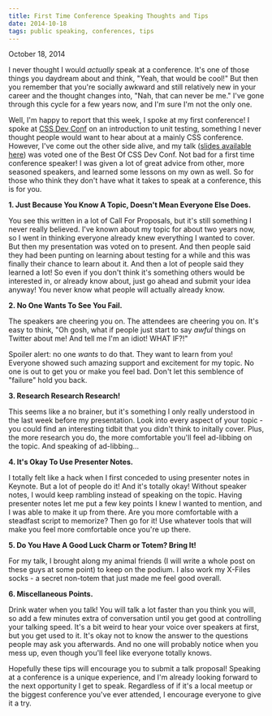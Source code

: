 ```yaml
---
title: First Time Conference Speaking Thoughts and Tips
date: 2014-10-18
tags: public speaking, conferences, tips
---
```


<span class="post-date">October 18, 2014</span>

I never thought I would _actually_ speak at a conference. It's one of those things you daydream about and think, "Yeah, that would be cool!" But then you remember that you're socially awkward and still relatively new in your career and the thought changes into, "Nah, that can never be me." I've gone through this cycle for a few years now, and I'm sure I'm not the only one.

Well, I'm happy to report that this week, I spoke at my first conference! I spoke at [CSS Dev Conf](http://2014.cssdevconf.com/) on an introduction to unit testing, something I never thought people would want to hear about at a mainly CSS conference. However, I've come out the other side alive, and my talk ([slides available here](https://speakerdeck.com/aliciasedlock/lets-get-testable-an-introduction-to-unit-testing)) was voted one of the Best Of CSS Dev Conf. Not bad for a first time conference speaker! I was given a lot of great advice from other, more seasoned speakers, and learned some lessons on my own as well. So for those who think they don't have what it takes to speak at a conference, this is for you.

**1. Just Because You Know A Topic, Doesn't Mean Everyone Else Does.**

You see this written in a lot of Call For Proposals, but it's still something I never really believed. I've known about my topic for about two years now, so I went in thinking everyone already knew everything I wanted to cover. But then my presentation was voted on to present. And then people said they had been punting on learning about testing for a while and this was finally their chance to learn about it. And then a lot of people said they learned a lot! So even if you don't think it's something others would be interested in, or already know about, just go ahead and submit your idea anyway! You never know what people will actually already know.

**2. No One Wants To See You Fail.**

The speakers are cheering you on. The attendees are cheering you on. It's easy to think, "Oh gosh, what if people just start to say _awful_ things on Twitter about me! And tell me I'm an idiot! WHAT IF?!"

Spoiler alert: no one _wants_ to do that. They want to learn from you! Everyone showed such amazing support and excitement for my topic. No one is out to get you or make you feel bad. Don't let this semblence of "failure" hold you back.

**3. Research Research Research!**

This seems like a no brainer, but it's something I only really understood in the last week before my presentation. Look into every aspect of your topic - you could find an interesting tidbit that you didn't think to initally cover. Plus, the more research you do, the more comfortable you'll feel ad-libbing on the topic. And speaking of ad-libbing...

**4. It's Okay To Use Presenter Notes.**

I totally felt like a hack when I first conceded to using presenter notes in Keynote. But a lot of people do it! And it's totally okay! Without speaker notes, I would keep rambling instead of speaking on the topic. Having presenter notes let me put a few key points I knew I wanted to mention, and I was able to make it up from there. Are you more comfortable with a steadfast script to memorize? Then go for it! Use whatever tools that will make you feel more comfortable once you're up there.

**5. Do You Have A Good Luck Charm or Totem? Bring It!**

For my talk, I brought along my animal friends (I will write a whole post on these guys at some point) to keep on the podium. I also work my X-Files socks - a secret non-totem that just made me feel good overall.

**6. Miscellaneous Points.**

Drink water when you talk! You will talk a lot faster than you think you will, so add a few minutes extra of conversation until you get good at controlling your talking speed. It's a bit weird to hear your voice over speakers at first, but you get used to it. It's okay not to know the answer to the questions people may ask you afterwards. And no one will probably notice when you mess up, even though you'll feel like everyone totally knows.

Hopefully these tips will encourage you to submit a talk proposal! Speaking at a conference is a unique experience, and I'm already looking forward to the next opportunity I get to speak. Regardless of if it's a local meetup or the biggest conference you've ever attended, I encourage everyone to give it a try.